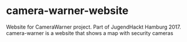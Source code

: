 # camera-warner-website
Website for CameraWarner project. Part of JugendHackt Hamburg 2017.
camera-warner is a website that shows a map with security cameras
